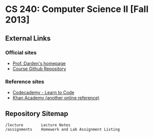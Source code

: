 CS 240: Computer Science II [Fall 2013]
=======================================

External Links
--------------

### Official sites

* [Prof. Darden's homepage](http://marcusdarden.cs.olivetcollege.edu)
* [Course Github Repository](http://www.github.com/oc-cs240/f2013)

### Reference sites

* [Codecademy - Learn to Code](http://www.codecademy.com)
* [Khan Academy (another online reference)](http://www.khanacademy.com)

Repository Sitemap
------------------

    /lecture        Lecture Notes
    /assignments    Homework and Lab Assignment Listing
